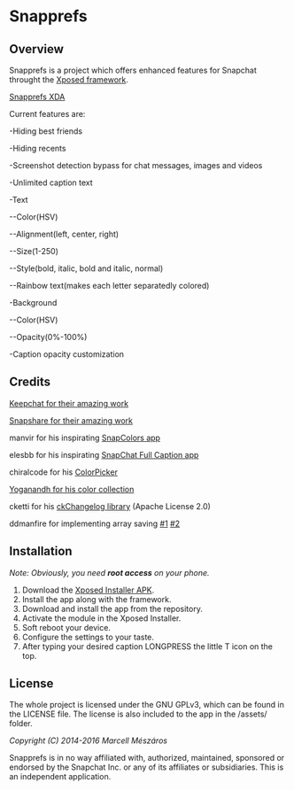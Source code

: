 Snapprefs
=========
Overview
-------
Snapprefs is a project which offers enhanced features for Snapchat throught the [Xposed framework](http://forum.xda-developers.com/showthread.php?t=1574401).

[Snapprefs XDA](http://forum.xda-developers.com/xposed/modules/app-snapprefs-ultimate-snapchat-utility-t2947254)

Current features are:

-Hiding best friends

-Hiding recents

-Screenshot detection bypass for chat messages, images and videos

-Unlimited caption text

-Text

--Color(HSV)

--Alignment(left, center, right)

--Size(1-250)

--Style(bold, italic, bold and italic, normal)

--Rainbow text(makes each letter separatedly colored)

-Background

--Color(HSV)

--Opacity(0%-100%)

-Caption opacity customization

Credits
-------

[Keepchat for their amazing work](https://github.com/P1nGu1n/Keepchat)

[Snapshare for their amazing work](https://github.com/P1nGu1n/Snapshare)

manvir for his inspirating [SnapColors app](http://repo.xposed.info/module/com.manvir.snapcolors)

elesbb for his inspirating [SnapChat Full Caption app](http://repo.xposed.info/module/com.elesbb.snapchatfullcaption)

chiralcode for his [ColorPicker](https://github.com/chiralcode/Android-Color-Picker)

[Yoganandh for his color collection](https://gist.github.com/VenomVendor/6857539)

cketti for his [ckChangelog library](https://github.com/cketti/ckChangeLog) (Apache License 2.0)

ddmanfire for implementing array saving [#1](https://github.com/ddmanfire/Snapprefs/commit/dc2e199c74a3729f0c50365597577a37fb312b2e) [#2](https://github.com/ddmanfire/Snapprefs/commit/03fa8783cd3d21dabdfebbd572eb7481fccbe48b)

Installation
------------------
*Note: Obviously, you need __root access__ on your phone.*

1. Download the [Xposed Installer APK](http://forum.xda-developers.com/showthread.php?t=1574401).
2. Install the app along with the framework.
3. Download and install the app from the repository.
4. Activate the module in the Xposed Installer.
5. Soft reboot your device.
6. Configure the settings to your taste.
7. After typing your desired caption LONGPRESS the little T icon on the top.

License
-------
The whole project is licensed under the GNU GPLv3, which can be found in the LICENSE file.
The license is also included to the app in the /assets/ folder.

*Copyright (C) 2014-2016 Marcell Mészáros*

Snapprefs is in no way affiliated with, authorized, maintained, sponsored or endorsed by the Snapchat Inc. or any of its affiliates or subsidiaries. This is an independent application.
